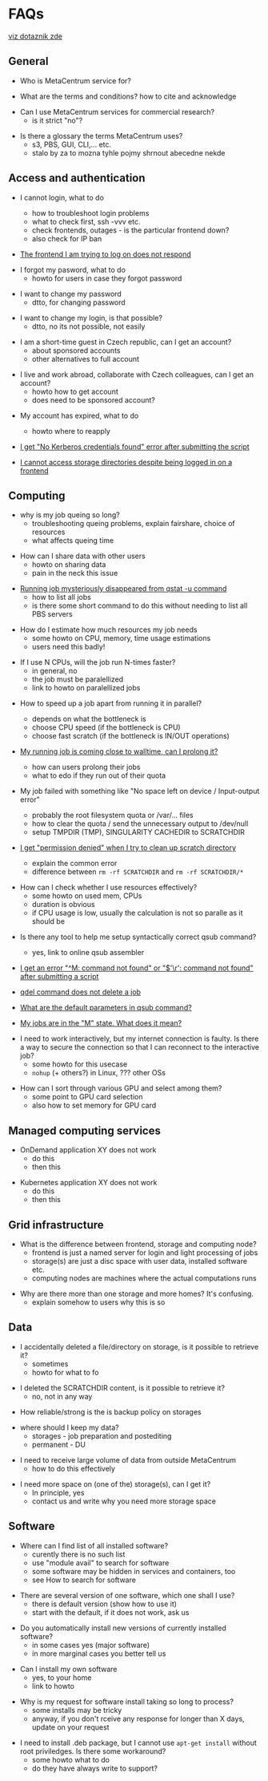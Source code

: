 # FAQs

[viz dotaznik zde](https://wiki.metacentrum.cz/metaw/images/4/43/2023-interni-dotazn%C3%ADk-prezentace-IvK.pdf)

## General

<!--
-[]()
-->
- Who is MetaCentrum service for?

<!--
-[]()
-->
- What are the terms and conditions?
    how to cite and acknowledge

<!--
-[]()
-->
- Can I use MetaCentrum services for commercial research?
    - is it strict "no"?

<!--
-[]()
-->
- Is there a glossary the terms MetaCentrum uses?
    - s3, PBS, GUI, CLI,... etc.
    - stalo by za to mozna tyhle pojmy shrnout abecedne nekde

## Access and authentication

<!--
-[]()
-->
- I cannot login, what to do  
    - how to troubleshoot login problems
    - what to check first, ssh -vvv etc.
    - check frontends, outages - is the particular frontend down?
    - also check for IP ban

- [The frontend I am trying to log on does not respond](/troubleshooting/faqs/faqs-content/frontend-does-not-respond)

<!--
-[]()
-->
- I forgot my pasword, what to do
    - howto for users in case they forgot password

<!--
-[]()
-->
- I want to change my password
    - dtto, for changing password

<!--
-[]()
-->
- I want to change my login, is that possible?
    - dtto, no its not possible, not easily

<!--
-[]()
-->
- I am a short-time guest in Czech republic, can I get an account?
    - about sponsored accounts
    - other alternatives to full account

<!--
-[]()
-->
- I live and work abroad, collaborate with Czech colleagues, can I get an account?
    - howto how to get account
    - does need to be sponsored account?

<!--
-[]()
-->
- My account has expired, what to do
    - howto where to reapply

- [I get "No Kerberos credentials found" error after submitting the script](/troubleshooting/faqs/faqs-content/no-kerb-credenials)

- [I cannot access storage directories despite being logged in on a frontend](/troubleshooting/faqs/faqs-content/no-access-to-storages)

## Computing

<!--
-[]()
-->
- why is my job queing so long? 
    - troubleshooting queing problems, explain fairshare, choice of resources
    - what affects queing time

<!--
-[]()
-->
- How can I share data with other users
    - howto on sharing data
    - pain in the neck this issue

<!--
-[]()
-->
- [Running job mysteriously disappeared from qstat -u command](/troubleshooting/faqs/faqs-content/qstat-moved-jobs)
    - how to list all jobs
    - is there some short command to do this without needing to list all PBS servers

<!--
-[]()
-->
- How do I estimate how much resources my job needs
    - some howto on CPU, memory, time usage estimations
    - users need this badly!

<!--
-[]()
-->
- If I use N CPUs, will the job run N-times faster?
    - in general, no
    - the job must be paralellized
    - link to howto on paralellized jobs

<!--
-[]()
-->
- How to speed up a job apart from running it in parallel?
    - depends on what the bottleneck is
    - choose CPU speed (if the bottleneck is CPU)
    - choose fast scratch (if the bottleneck is IN/OUT operations)

- [My running job is coming close to walltime, can I prolong it?](/troubleshooting/faqs/faqs-content/prolong-walltime)
    - how can users prolong their jobs 
    - what to edo if they run out of their quota

<!--
-[]()
-->
- My job failed with something like "No space left on device / Input-output error"
    - probably the root filesystem quota or /var/... files
    - how to clear the quota / send the unnecessary output to /dev/null
    - setup TMPDIR (TMP), SINGULARITY CACHEDIR to SCRATCHDIR

- [I get "permission denied" when I try to clean up scratch directory](/troubleshooting/faqs/faqs-content/clean-scratch-perm-denied)
    - explain the common error
    - difference between `rm -rf SCRATCHDIR` and `rm -rf SCRATCHDIR/*`

<!--
-[]()
-->
- How can I check whether I use resources effectively?
    - some howto on used mem, CPUs
    - duration is obvious
    - if CPU usage is low, usually the calculation is not so paralle as it should be 

<!--
-[]()
-->
- Is there any tool to help me setup syntactically correct qsub command?
    - yes, link to online qsub assembler 

- [I get an error "^M: command not found" or "$'\r': command not found" after submitting a script](/troubleshooting/faqs/faqs-content/os-dependent-endlines)

- [qdel command does not delete a job](/troubleshooting/faqs/faqs-content/force-qdel)

- [What are the default parameters in qsub command?](/troubleshooting/faqs/faqs-content/qsub-default-parameters)

- [My jobs are in the "M" state. What does it mean?](/troubleshooting/faqs/faqs-content/moved-state-jobs)

<!--
-[]()
-->
- I need to work interactively, but my internet connection is faulty. Is there a way to secure the connection so that I can reconnect to the interactive job?
    - some howto for this usecase
    - `nohup` (+ others?) in Linux, ??? other OSs 

<!--
-[]()
-->
- How can I sort through various GPU and select among them?
    - some point to GPU card selection
    - also how to set memory for GPU card

## Managed computing services

<!--
-[]()
-->
- OnDemand application XY does not work
    - do this
    - then this

<!--
-[]()
-->
- Kubernetes application XY does not work
    - do this
    - then this

## Grid infrastructure

<!--
-[]()
-->
- What is the difference between frontend, storage and computing node?
    - frontend is just a named server for login and light processing of jobs
    - storage(s) are just a disc space with user data, installed software etc.
    - computing nodes are machines where the actual computations runs

<!--
-[]()
-->
- Why are there more than one storage and more homes? It's confusing.
    - explain somehow to users why this is so

## Data

<!--
-[]()
-->
- I accidentally deleted a file/directory on storage, is it possible to retrieve it?
    - sometimes
    - howto for what to fo

<!--
-[]()
-->
- I deleted the SCRATCHDIR content, is it possible to retrieve it?
    - no, not in any way

<!--
-[]()
-->
- How reliable/strong is the is backup policy on storages

<!--
-[]()
-->
- where should I keep my data?
    - storages - job preparation and postediting
    - permanent - DU

<!--
-[]()
-->
- I need to receive large volume of data from outside MetaCentrum
    - how to do this effectively

<!--
-[]()
-->
- I need more space on (one of the) storage(s), can I get it?
    - In principle, yes
    - contact us and write why you need more storage space

## Software

<!--
-[]()
-->
- Where can I find list of all installed software?
    - curently there is no such list
    - use "module avail" to search for software
    - some software may be hidden in services and containers, too
    - see How to search for software

<!--
-[]()
-->
- There are several version of one software, which one shall I use?
    - there is default version (show how to use it)
    - start with the default, if it does not work, ask us

<!--
-[]()
-->
- Do you automatically install new versions of currently installed software?
    - in some cases yes (major software)
    - in more marginal cases you better tell us

<!--
-[]()
-->
- Can I install my own software
    - yes, to your home
    - link to howto

<!--
-[]()
-->
- Why is my request for software install taking so long to process?
    - some installs may be tricky
    - anyway, if you don't rceive any response for longer than X days, update on your request

<!--
-[]()
-->
- I need to install .deb package, but I cannot use `apt-get install` without root priviledges. Is there some workaround?
    - some howto what to do
    - do they have always write to support?

